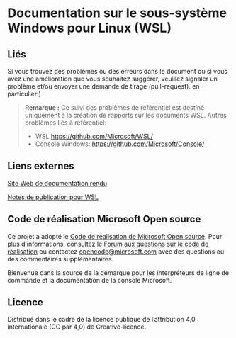 # <a name="windows-subsystem-for-linux-wsl-documentation"></a>Documentation sur le sous-système Windows pour Linux (WSL)

## <a name="issues"></a>Liés
Si vous trouvez des problèmes ou des erreurs dans le document ou si vous avez une amélioration que vous souhaitez suggérer, veuillez signaler un problème et/ou envoyer une demande de tirage (pull-request). en particulier:)

> **Remarque :** Ce suivi des problèmes de référentiel est destiné uniquement à la création de rapports sur les documents WSL. Autres problèmes liés à référentiel:
> * WSL https://github.com/Microsoft/WSL/
> * Console Windows: https://github.com/Microsoft/Console/

## <a name="external-links"></a>Liens externes

[Site Web de documentation rendu](https://docs.microsoft.com/windows/wsl/) 

[Notes de publication pour WSL](https://docs.microsoft.com/en-us/windows/wsl/release-notes)

## <a name="microsoft-open-source-code-of-conduct"></a>Code de réalisation Microsoft Open source

Ce projet a adopté le [Code de réalisation de Microsoft Open source](https://opensource.microsoft.com/codeofconduct/).
Pour plus d’informations, consultez le [Forum aux questions sur le code de réalisation](https://opensource.microsoft.com/codeofconduct/faq/) ou contactez [opencode@microsoft.com](mailto:opencode@microsoft.com) avec des questions ou des commentaires supplémentaires.

Bienvenue dans la source de la démarque pour les interpréteurs de ligne de commande et la documentation de la console Microsoft.

## <a name="license"></a>Licence
Distribué dans le cadre de la licence publique de l’attribution 4,0 internationale (CC par 4,0) de Creative-licence.
